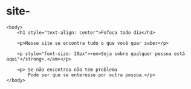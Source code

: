 # site-
<!DOCTYPE html>
<html lang="pt-br">
    <head>
        <meta charset="UTF-8">
        <title>Fofoca todo dia</title>
        <link rel="stylesheet" href="style.css">
    </head>

    <body>
        <h1 style="text-align: center">Fofoca todo dia</h1>

        <p>Nesse site se encontra tudo o que você quer saber</p>

        <p style="font-size: 20px"><em>Seja sobre qualquer pessoa está aqui"</strong>.</em></p>

        <p> Se não encontrou não tem problema 
            Pode ser que se enteresse por outra pessoa.</p>
    </body>
</html>
